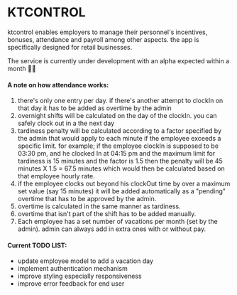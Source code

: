 # KTCONTROL

ktcontrol enables employers to manage their personnel's incentives, bonuses, attendance and payroll among other aspects.
the app is specifically designed for
retail businesses.

The service is currently under development with an alpha expected within a month 👨‍💻

#### A note on how attendance works:

1. there's only one entry per day. if there's another attempt to clockIn on that day it has to be added as overtime
   by the admin
2. overnight shifts will be calculated on the day of the clockIn. you can safely clock out in a the next day
3. tardiness penalty will be calculated according to a factor specified by the admin that would apply to each minute
   if the employee exceeds a specific limit. for example; if the employee clockIn is supposed to be 03:30 pm, and he
   clocked In at 04:15 pm and the maximum limit for tardiness is 15 minutes and the factor is 1.5 then the penalty
   will be 45 minutes X 1.5 = 67.5 minutes which would then be calculated based on that employee hourly rate.
4. if the employee clocks out beyond his clockOut time by over a maximum set value (say 15 minutes) it will be added
   automatically as a "pending" overtime that has to be approved by the admin.
5. overtime is calculated in the same manner as tardiness.
6. overtime that isn't part of the shift has to be added manually.
7. Each employee has a set number of vacations per month (set by the admin). admin can always add in extra ones with
   or without pay.

#### Current TODO LIST:

* update employee model to add a vacation day
* implement authentication mechanism
* improve styling especially responsiveness
* improve error feedback for end user
